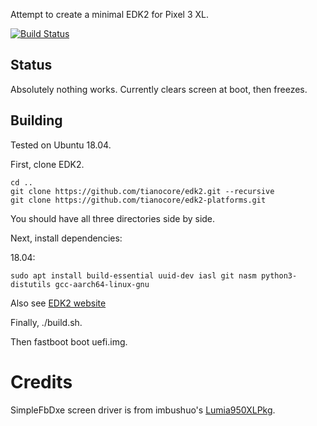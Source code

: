 Attempt to create a minimal EDK2 for Pixel 3 XL.

[![Build Status](https://dev.azure.com/zhuoweizhang/edk2-pixel3/_apis/build/status/Pixel3Dev.edk2-pixel3?branchName=master)](https://dev.azure.com/zhuoweizhang/edk2-pixel3/_build/latest?definitionId=1&branchName=master)

## Status

Absolutely nothing works. Currently clears screen at boot, then freezes.

## Building
Tested on Ubuntu 18.04.

First, clone EDK2.

```
cd ..
git clone https://github.com/tianocore/edk2.git --recursive
git clone https://github.com/tianocore/edk2-platforms.git
```

You should have all three directories side by side.

Next, install dependencies:

18.04:

```
sudo apt install build-essential uuid-dev iasl git nasm python3-distutils gcc-aarch64-linux-gnu
```

Also see [EDK2 website](https://github.com/tianocore/tianocore.github.io/wiki/Using-EDK-II-with-Native-GCC#Install_required_software_from_apt)

Finally, ./build.sh.

Then fastboot boot uefi.img.

# Credits

SimpleFbDxe screen driver is from imbushuo's [Lumia950XLPkg](https://github.com/WOA-Project/Lumia950XLPkg).
